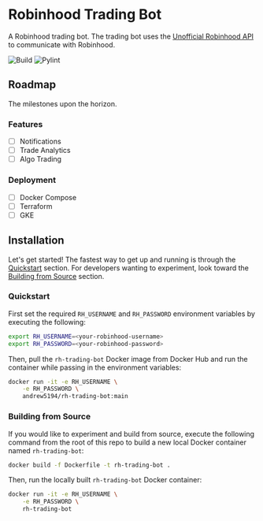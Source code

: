 # Robinhood Trading Bot

A Robinhood trading bot. The trading bot uses the [Unofficial Robinhood API](https://github.com/robinhood-unofficial/pyrh) to communicate with Robinhood.

![Build](https://github.com/Andrew5194/rh-trading-bot/actions/workflows/build.yml/badge.svg)
![Pylint](https://github.com/Andrew5194/rh-trading-bot/actions/workflows/pylint.yml/badge.svg)

## Roadmap

The milestones upon the horizon.

### Features

- [ ] Notifications
- [ ] Trade Analytics
- [ ] Algo Trading

### Deployment

- [ ] Docker Compose
- [ ] Terraform
- [ ] GKE

## Installation

Let's get started! The fastest way to get up and running is through the [Quickstart](#quickstart) section. For developers wanting to experiment, look toward the [Building from Source](#building-from-source) section.

### Quickstart

First set the required `RH_USERNAME` and `RH_PASSWORD` environment variables by executing the following:

```bash
export RH_USERNAME=<your-robinhood-username>
export RH_PASSWORD=<your-robinhood-password>
```

Then, pull the `rh-trading-bot` Docker image from Docker Hub and run the container while passing in the environment variables:

```bash
docker run -it -e RH_USERNAME \
    -e RH_PASSWORD \
    andrew5194/rh-trading-bot:main
```

### Building from Source

If you would like to experiment and build from source, execute the following command from the root of this repo to build a new local Docker container named `rh-trading-bot`:

```bash
docker build -f Dockerfile -t rh-trading-bot .
```

Then, run the locally built `rh-trading-bot` Docker container:

```bash
docker run -it -e RH_USERNAME \
    -e RH_PASSWORD \
    rh-trading-bot
```
